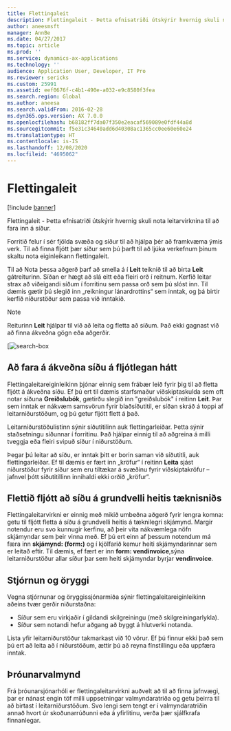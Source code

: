 ```yaml
---
title: Flettingaleit
description: Flettingaleit - Þetta efnisatriði útskýrir hvernig skuli nota leitarvirknina til að fara inn á síður.
author: aneesmsft
manager: AnnBe
ms.date: 04/27/2017
ms.topic: article
ms.prod: ''
ms.service: dynamics-ax-applications
ms.technology: ''
audience: Application User, Developer, IT Pro
ms.reviewer: sericks
ms.custom: 25991
ms.assetid: eef0676f-c4b1-490e-a032-e9c8580f3fea
ms.search.region: Global
ms.author: aneesa
ms.search.validFrom: 2016-02-28
ms.dyn365.ops.version: AX 7.0.0
ms.openlocfilehash: b68182ff7da07f350e2eacaf569089e0fdf44a8d
ms.sourcegitcommit: f5e31c34640add6d40308ac1365cc0ee60e60e24
ms.translationtype: HT
ms.contentlocale: is-IS
ms.lasthandoff: 12/08/2020
ms.locfileid: "4695062"
---
```

# <a name="navigation-search"></a>Flettingaleit

[!include [banner](../includes/banner.md)]

Flettingaleit - Þetta efnisatriði útskýrir hvernig skuli nota leitarvirknina til að fara inn á síður.

Forritið felur í sér fjölda svæða og síður til að hjálpa þér að framkvæma ýmis verk. Til að finna fljótt þær síður sem þú þarft til að ljúka verkefnum þínum skaltu nota eiginleikann flettingaleit.

Til að Nota þessa aðgerð þarf að smella á í **Leit** teiknið til að birta **Leit** gátreiturinn. Síðan er hægt að slá eitt eða fleiri orð í reitnum. Kerfið leitar strax að viðeigandi síðum í forritinu sem passa orð sem þú slóst inn. Til dæmis gætir þú slegið inn „reikningur lánardrottins“ sem inntak, og þá birtir kerfið niðurstöður sem passa við inntakið.

> [!NOTE]
> Reiturinn **Leit** hjálpar til við að leita og fletta að síðum. Það ekki gagnast við að finna ákveðna gögn eða aðgerðir.

[![search-box](media/navigation-search.png "Leitargluggi")

## <a name="quickly-navigate-to-a-particular-page"></a>Að fara á ákveðna síðu á fljótlegan hátt

Flettingaleitareiginleikinn þjónar einnig sem frábær leið fyrir þig til að fletta fljótt á ákveðna síðu. Ef þú ert til dæmis starfsmaður viðskiptaskulda sem oft notar síðuna **Greiðslubók**, gætirðu slegið inn "greiðslubók" í reitinn **Leit**. Þar sem inntak er nákvæm samsvörun fyrir blaðsíðutitil, er síðan skráð á toppi af leitarniðurstöðum, og þú getur fljótt flett á það.

Leitarniðurstöðulistinn sýnir síðutitilinn auk flettingarleiðar. Þetta sýnir staðsetningu síðunnar í forritinu. Það hjálpar einnig til að aðgreina á milli tveggja eða fleiri svipuð síður í niðurstöðum.

Þegar þú leitar að síðu, er inntak þitt er borin saman við síðutitli, auk flettingarleiðar. Ef til dæmis er fært inn „kröfur“ í reitinn **Leita** sjást niðurstöður fyrir síður sem eru tiltækar á svæðinu fyrir viðskiptakröfur – jafnvel þótt síðutitillinn innihaldi ekki orðið „kröfur“.

## <a name="quickly-navigate-to-a-page-based-on-the-technical-form-name"></a>Flettið fljótt að síðu á grundvelli heitis tæknisniðs

Flettingaleitarvirkni er einnig með mikið umbeðna aðgerð fyrir lengra komna: getu til fljótt fletta á síðu á grundvelli heitis á tæknilegri skjámynd. Margir notendur eru svo kunnugir kerfinu, að þeir vita nákvæmlega nöfn skjámyndar sem þeir vinna með. Ef þú ert einn af þessum notendum má færa inn **skjámynd: (form:)** og í kjölfarið kemur heiti skjámyndarinnar sem er leitað eftir. Til dæmis, ef fært er inn **form: vendinvoice**,sýna leitarniðurstöður allar síður þar sem heiti skjámyndar byrjar **vendinvoice**.

## <a name="administration-and-security"></a>Stjórnun og öryggi

Vegna stjórnunar og öryggissjónarmiða sýnir flettingaleitareiginleikinn aðeins tvær gerðir niðurstaðna:

- Síður sem eru virkjaðir í gildandi skilgreiningu (með skilgreiningarlykla).
- Síður sem notandi hefur aðgang að byggt á hlutverki notanda.

Lista yfir leitarniðurstöður takmarkast við 10 vörur. Ef þú finnur ekki það sem þú ert að leita að í niðurstöðum, ættir þú að reyna fínstillingu eða uppfæra inntak.

## <a name="development"></a>Þróunarvalmynd

Frá þróunarsjónarhóli er flettingaleitarvirkni auðvelt að til að finna jafnvægi, þar er nánast engin töf milli uppsetningar valmyndaratriða og getu þeirra til að birtast í leitarniðurstöðum. Svo lengi sem tengt er í valmyndaratriðin annað hvort úr skoðunarrúðunni eða á yfirlitinu, verða þær sjálfkrafa finnanlegar.
